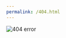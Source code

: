 ```yaml
---
permalink: /404.html
---
```

<html>
<head>
    <title>Try again</title>
    <meta http-equiv="Content-Type" content="text/html;charset=UTF-8">
    <link rel="stylesheet" href="css/style.css">
</head>
<body>
    <div class="404">
        <img src="" alt="404 error">
    </div>
    <script src="js/jquery_offline.js"></script>
    <script>
        $('.404 img').attr('src','img/404/' + Math.floor(Math.random() * 11) + '.png');
    </script>
</body>
</html>